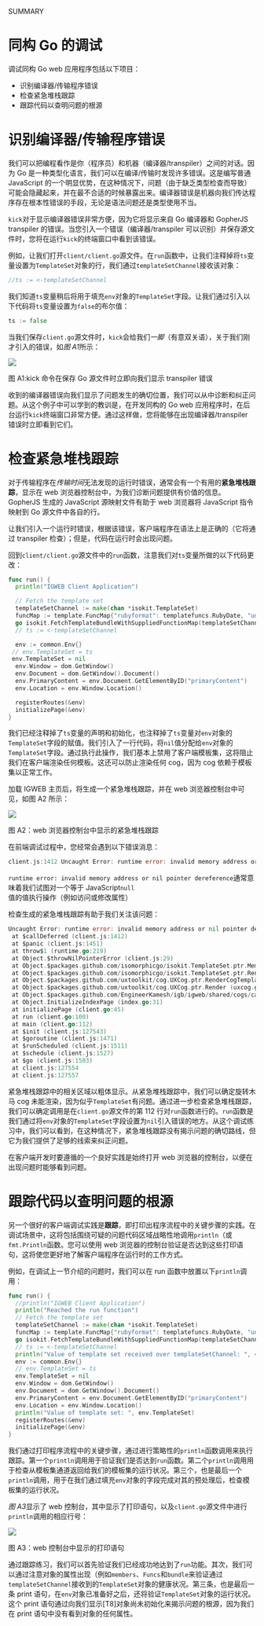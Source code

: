 SUMMARY

# 同构 Go 的调试

调试同构 Go web 应用程序包括以下项目：

*   识别编译器/传输程序错误
*   检查紧急堆栈跟踪
*   跟踪代码以查明问题的根源

# 识别编译器/传输程序错误

我们可以把编程看作是你（程序员）和机器（编译器/transpiler）之间的对话。因为 Go 是一种类型化语言，我们可以在编译/传输时发现许多错误。这是编写普通 JavaScript 的一个明显优势，在这种情况下，问题（由于缺乏类型检查而导致）可能会隐藏起来，并在最不合适的时候暴露出来。编译器错误是机器向我们传达程序存在根本性错误的手段，无论是语法问题还是类型使用不当。

`kick`对于显示编译器错误非常方便，因为它将显示来自 Go 编译器和 GopherJS transpiler 的错误。当您引入一个错误（编译器/transpiler 可以识别）并保存源文件时，您将在运行`kick`的终端窗口中看到该错误。

例如，让我们打开`client/client.go`源文件。在`run`函数中，让我们注释掉将`ts`变量设置为`TemplateSet`对象的行，我们通过`templateSetChannel`接收该对象：

```go
//ts := <-templateSetChannel
```

我们知道`ts`变量稍后将用于填充`env`对象的`TemplateSet`字段。让我们通过引入以下代码将`ts`变量设置为`false`的布尔值：

```go
ts := false
```

当我们保存`client.go`源文件时，`kick`会给我们*一脚*（有意双关语），关于我们刚才引入的错误，如*图 A1*所示：

![](img/71b520d8-7d2f-44db-a642-54d1fdedca6a.png)

图 A1:kick 命令在保存 Go 源文件时立即向我们显示 transpiler 错误

收到的编译器错误向我们显示了问题发生的确切位置，我们可以从中诊断和纠正问题。从这个例子中可以学到的教训是，在开发同构的 Go web 应用程序时，在后台运行`kick`终端窗口非常方便。通过这样做，您将能够在出现编译器/transpiler 错误时立即看到它们。

# 检查紧急堆栈跟踪

对于传输程序在*传输时间*无法发现的运行时错误，通常会有一个有用的**紧急堆栈跟踪**，显示在 web 浏览器控制台中，为我们诊断问题提供有价值的信息。GopherJS 生成的 JavaScript 源映射文件有助于 web 浏览器将 JavaScript 指令映射到 Go 源文件中各自的行。

让我们引入一个运行时错误，根据该错误，客户端程序在语法上是正确的（它将通过 transpiler 检查）；但是，代码在运行时会出现问题。

回到`client/client.go`源文件中的`run`函数，注意我们对`ts`变量所做的以下代码更改：

```go
func run() {
  println("IGWEB Client Application")

  // Fetch the template set
  templateSetChannel := make(chan *isokit.TemplateSet)
  funcMap := template.FuncMap{"rubyformat": templatefuncs.RubyDate, "unixformat": templatefuncs.UnixTime, "productionmode": templatefuncs.IsProduction}
  go isokit.FetchTemplateBundleWithSuppliedFunctionMap(templateSetChannel, funcMap)
  // ts := <-templateSetChannel

  env := common.Env{}
 // env.TemplateSet = ts
 env.TemplateSet = nil
  env.Window = dom.GetWindow()
  env.Document = dom.GetWindow().Document()
  env.PrimaryContent = env.Document.GetElementByID("primaryContent")
  env.Location = env.Window.Location()

  registerRoutes(&env)
  initializePage(&env)
}
```

我们已经注释掉了`ts`变量的声明和初始化，也注释掉了`ts`变量对`env`对象的`TemplateSet`字段的赋值。我们引入了一行代码，将`nil`值分配给`env`对象的`TemplateSet`字段。通过执行此操作，我们基本上禁用了客户端模板集，这将阻止我们在客户端渲染任何模板。这还可以防止渲染任何 cog，因为 cog 依赖于模板集以正常工作。

加载 IGWEB 主页后，将生成一个紧急堆栈跟踪，并在 web 浏览器控制台中可见，如图 A2 所示：

![](img/ab084ae4-bd48-4ac4-a4ae-88e52d6fefcb.png)

图 A2：web 浏览器控制台中显示的紧急堆栈跟踪

在前端调试过程中，您经常会遇到以下错误消息：

```go
client.js:1412 Uncaught Error: runtime error: invalid memory address or nil pointer dereference
```

`runtime error: invalid memory address or nil pointer dereference`通常意味着我们试图对一个等于 JavaScript`null`值的值执行操作（例如访问或修改属性）

检查生成的紧急堆栈跟踪有助于我们关注该问题：

```go
Uncaught Error: runtime error: invalid memory address or nil pointer dereference
 at $callDeferred (client.js:1412)
 at $panic (client.js:1451)
 at throw$1 (runtime.go:219)
 at Object.$throwNilPointerError (client.js:29)
 at Object.$packages.github.com/isomorphicgo/isokit.TemplateSet.ptr.Members (templateset.go:37)
 at Object.$packages.github.com/isomorphicgo/isokit.TemplateSet.ptr.Render (templateset.go:115)
 at Object.$packages.github.com/uxtoolkit/cog.UXCog.ptr.RenderCogTemplate (uxcog.go:143)
 at Object.$packages.github.com/uxtoolkit/cog.UXCog.ptr.Render (uxcog.go:179)
 at Object.$packages.github.com/EngineerKamesh/igb/igweb/shared/cogs/carousel.Carousel.ptr.Start (carousel.go:47)
 at Object.InitializeIndexPage (index.go:31)
 at initializePage (client.go:45)
 at run (client.go:100)
 at main (client.go:112)
 at $init (client.js:127543)
 at $goroutine (client.js:1471)
 at $runScheduled (client.js:1511)
 at $schedule (client.js:1527)
 at $go (client.js:1503)
 at client.js:127554
 at client.js:127557
```

紧急堆栈跟踪中的相关区域以粗体显示。从紧急堆栈跟踪中，我们可以确定旋转木马 cog 未能渲染，因为似乎`TemplateSet`有问题。通过进一步检查紧急堆栈跟踪，我们可以确定调用是在`client.go`源文件的第 112 行对`run`函数进行的。`run`函数是我们通过将`env`对象的`TemplateSet`字段设置为`nil`引入错误的地方。从这个调试练习中，我们可以看到，在这种情况下，紧急堆栈跟踪没有揭示问题的确切路线，但它为我们提供了足够的线索来纠正问题。

在客户端开发时要遵循的一个良好实践是始终打开 web 浏览器的控制台，以便在出现问题时能够看到问题。

# 跟踪代码以查明问题的根源

另一个很好的客户端调试实践是**跟踪**，即打印出程序流程中的关键步骤的实践。在调试场景中，这将包括围绕可疑的问题代码区域战略性地调用`println`（或`fmt.Println`函数。您可以使用 web 浏览器的控制台验证是否达到这些打印语句，这将使您更好地了解客户端程序在运行时的工作方式。

例如，在调试上一节介绍的问题时，我们可以在 run 函数中放置以下`println`调用：

```go
func run() {
  //println("IGWEB Client Application")
  println("Reached the run function")
  // Fetch the template set
  templateSetChannel := make(chan *isokit.TemplateSet)
  funcMap := template.FuncMap{"rubyformat": templatefuncs.RubyDate, "unixformat": templatefuncs.UnixTime, "productionmode": templatefuncs.IsProduction}
  go isokit.FetchTemplateBundleWithSuppliedFunctionMap(templateSetChannel, funcMap)
  // ts := <-templateSetChannel
  println("Value of template set received over templateSetChannel: ", <-templateSetChannel)
  env := common.Env{}
  // env.TemplateSet = ts
  env.TemplateSet = nil
  env.Window = dom.GetWindow()
  env.Document = dom.GetWindow().Document()
  env.PrimaryContent = env.Document.GetElementByID("primaryContent")
  env.Location = env.Window.Location()
  println("Value of template set: ", env.TemplateSet)
  registerRoutes(&env)
  initializePage(&env)
}
```

我们通过打印程序流程中的关键步骤，通过进行策略性的`println`函数调用来执行跟踪。第一个`println`调用用于验证我们是否达到`run`函数。第二个`println`调用用于检查从模板集通道返回给我们的模板集的运行状况。第三个，也是最后一个`println`调用，用于在我们通过填充`env`对象的字段完成对其的预处理后，检查模板集的运行状况。

*图 A3*显示了 web 控制台，其中显示了打印语句，以及`client.go`源文件中进行`println`调用的相应行号：

![](img/89c7d534-96df-44fd-bae3-19b9caa9ba92.png)

图 A3：web 控制台中显示的打印语句

通过跟踪练习，我们可以首先验证我们已经成功地达到了`run`功能。其次，我们可以通过注意对象的属性出现（例如`members`、`Funcs`和`bundle`来验证通过`templateSetChannel`接收到的`TemplateSet`对象的健康状况。第三条，也是最后一条 print 语句，在`env`对象已准备好之后，还将验证`TemplateSet`对象的运行状况。这个 print 语句通过向我们显示[T8]对象尚未初始化来揭示问题的根源，因为我们在 print 语句中没有看到对象的任何属性。